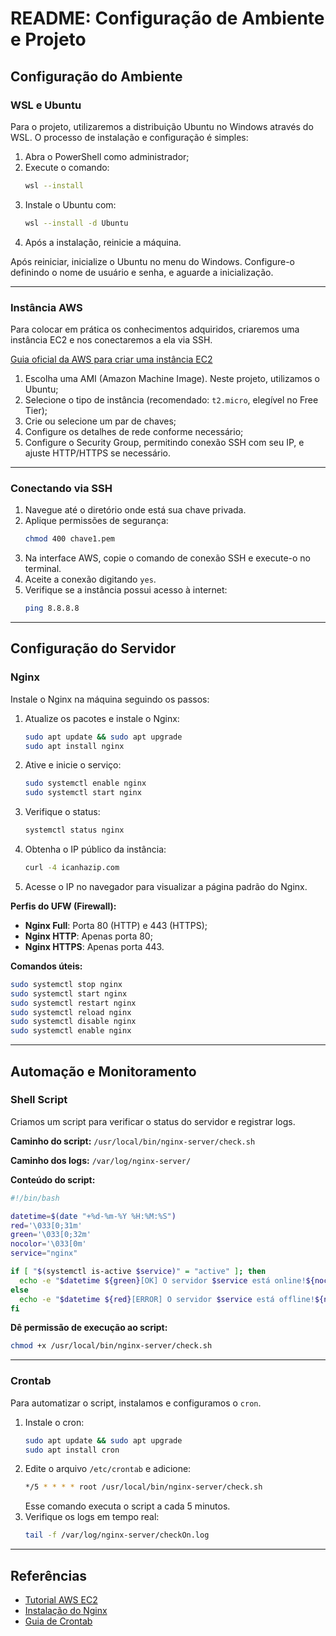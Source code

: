 # README: Configuração de Ambiente e Projeto

## Configuração do Ambiente

### WSL e Ubuntu

Para o projeto, utilizaremos a distribuição Ubuntu no Windows através do WSL. O processo de instalação e configuração é simples:

1. Abra o PowerShell como administrador;
2. Execute o comando:
   ```bash
   wsl --install
   ```
3. Instale o Ubuntu com:
   ```bash
   wsl --install -d Ubuntu
   ```
4. Após a instalação, reinicie a máquina.

Após reiniciar, inicialize o Ubuntu no menu do Windows. Configure-o definindo o nome de usuário e senha, e aguarde a inicialização.

---

### Instância AWS

Para colocar em prática os conhecimentos adquiridos, criaremos uma instância EC2 e nos conectaremos a ela via SSH.

[Guia oficial da AWS para criar uma instância EC2](https://docs.aws.amazon.com/pt_br/AWSEC2/latest/UserGuide/tutorial-launch-my-first-ec2-instance.html)

1. Escolha uma AMI (Amazon Machine Image). Neste projeto, utilizamos o Ubuntu;
2. Selecione o tipo de instância (recomendado: `t2.micro`, elegível no Free Tier);
3. Crie ou selecione um par de chaves;
4. Configure os detalhes de rede conforme necessário;
5. Configure o Security Group, permitindo conexão SSH com seu IP, e ajuste HTTP/HTTPS se necessário.

---

### Conectando via SSH

1. Navegue até o diretório onde está sua chave privada.
2. Aplique permissões de segurança:
   ```bash
   chmod 400 chave1.pem
   ```
3. Na interface AWS, copie o comando de conexão SSH e execute-o no terminal.
4. Aceite a conexão digitando `yes`.
5. Verifique se a instância possui acesso à internet:
   ```bash
   ping 8.8.8.8
   ```

---

## Configuração do Servidor

### Nginx

Instale o Nginx na máquina seguindo os passos:

1. Atualize os pacotes e instale o Nginx:
   ```bash
   sudo apt update && sudo apt upgrade
   sudo apt install nginx
   ```
2. Ative e inicie o serviço:
   ```bash
   sudo systemctl enable nginx
   sudo systemctl start nginx
   ```
3. Verifique o status:
   ```bash
   systemctl status nginx
   ```
4. Obtenha o IP público da instância:
   ```bash
   curl -4 icanhazip.com
   ```
5. Acesse o IP no navegador para visualizar a página padrão do Nginx.

**Perfis do UFW (Firewall):**

- **Nginx Full**: Porta 80 (HTTP) e 443 (HTTPS);
- **Nginx HTTP**: Apenas porta 80;
- **Nginx HTTPS**: Apenas porta 443.

**Comandos úteis:**

```bash
sudo systemctl stop nginx
sudo systemctl start nginx
sudo systemctl restart nginx
sudo systemctl reload nginx
sudo systemctl disable nginx
sudo systemctl enable nginx
```

---

## Automação e Monitoramento

### Shell Script

Criamos um script para verificar o status do servidor e registrar logs.

**Caminho do script:** `/usr/local/bin/nginx-server/check.sh`

**Caminho dos logs:** `/var/log/nginx-server/`

**Conteúdo do script:**

```bash
#!/bin/bash

datetime=$(date "+%d-%m-%Y %H:%M:%S")
red='\033[0;31m'
green='\033[0;32m'
nocolor='\033[0m'
service="nginx"

if [ "$(systemctl is-active $service)" = "active" ]; then
  echo -e "$datetime ${green}[OK] O servidor $service está online!${nocolor}" >> /var/log/nginx-server/checkOn.log
else
  echo -e "$datetime ${red}[ERROR] O servidor $service está offline!${nocolor}" >> /var/log/nginx-server/checkOff.log
fi
```

**Dê permissão de execução ao script:**

```bash
chmod +x /usr/local/bin/nginx-server/check.sh
```

---

### Crontab

Para automatizar o script, instalamos e configuramos o `cron`.

1. Instale o cron:
   ```bash
   sudo apt update && sudo apt upgrade
   sudo apt install cron
   ```
2. Edite o arquivo `/etc/crontab` e adicione:
   ```bash
   */5 * * * * root /usr/local/bin/nginx-server/check.sh
   ```
   Esse comando executa o script a cada 5 minutos.
3. Verifique os logs em tempo real:
   ```bash
   tail -f /var/log/nginx-server/checkOn.log
   ```

---

## Referências

- [Tutorial AWS EC2](https://docs.aws.amazon.com/pt_br/AWSEC2/latest/UserGuide/tutorial-launch-my-first-ec2-instance.html)
- [Instalação do Nginx](https://www.digitalocean.com/community/tutorials/how-to-install-nginx-on-ubuntu-20-04-pt)
- [Guia de Crontab](https://irias.com.br/blog/crontab-guia-pratico-agendamento-de-tarefas-no-linux/)
